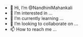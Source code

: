 - 👋 Hi, I’m @NandhiniMahankali
- 👀 I’m interested in ...
- 🌱 I’m currently learning ...
- 💞️ I’m looking to collaborate on ...
- 📫 How to reach me ...

<!---
NandhiniMahankali/NandhiniMahankali is a ✨ special ✨ repository because its `README.md` (this file) appears on your GitHub profile.
You can click the Preview link to take a look at your changes.
--->
